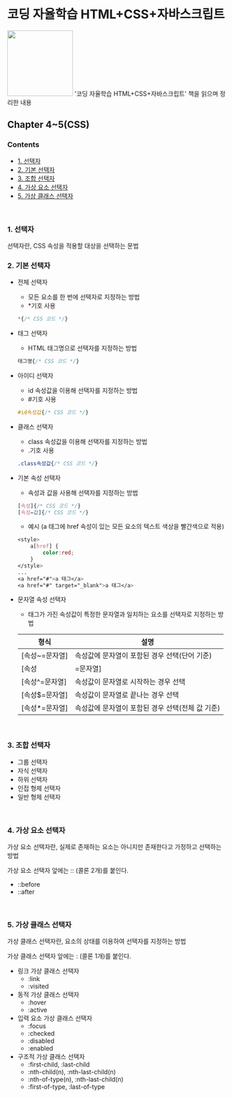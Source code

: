 # 코딩 자율학습 HTML+CSS+자바스크립트

<img src="https://user-images.githubusercontent.com/87409442/185068540-4ce81b7f-39f8-4748-9d76-648e443c4951.png" width="150px"/>
'코딩 자율학습 HTML+CSS+자바스크립트' 책을 읽으며 정리한 내용


## Chapter 4~5(CSS)

### Contents
- [1. 선택자](#1-선택자)
- [2. 기본 선택자](#2-기본-선택자)
- [3. 조합 선택자](#3-조합-선택자)
- [4. 가상 요소 선택자](#4-가상-요소-선택자)
- [5. 가상 클래스 선택자](#5-가상-클래스-선택자)
<br>


### 1. 선택자

선택자란, CSS 속성을 적용할 대상을 선택하는 문법


### 2. 기본 선택자

- 전체 선택자
    - 모든 요소를 한 번에 선택자로 지정하는 방법
    - *기호 사용
    
    ```css
    *{/* CSS 코드 */}
    ```
    
- 태그 선택자
    - HTML 태그명으로 선택자를 지정하는 방법
    
    ```css
    태그명{/* CSS 코드 */}
    ```
    
- 아이디 선택자
    - id 속성값을 이용해 선택자를 지정하는 방법
    - #기호 사용
    
    ```css
    #id속성값{/* CSS 코드 */}
    ```
    
- 클래스 선택자
    - class 속성값을 이용해 선택자를 지정하는 방법
    - .기호 사용
    
    ```css
    .class속성값{/* CSS 코드 */}
    ```
    
- 기본 속성 선택자
    - 속성과 값을 사용해 선택자를 지정하는 방법
    
    ```css
    [속성]{/* CSS 코드 */}
    [속성=값]{/* CSS 코드 */}
    ```
    
    - 예시 (a 태그에 href 속성이 있는 모든 요소의 텍스트 색상을 빨간색으로 적용)
    
    ```css
    <style>
    	a[href] {
    		color:red;
    	}
    </style>
    ...
    <a href="#">a 태그</a>
    <a href="#" target="_blank">a 태그</a>
    ```
    
- 문자열 속성 선택자
    - 태그가 가진 속성값이 특정한 문자열과 일치하는 요소를 선택자로 지정하는 방법
    
    | 형식 | 설명 |
    | --- | --- |
    | [속성~=문자열] | 속성값에 문자열이 포함된 경우 선택(단어 기준) |
    | [속성|=문자열] | 속성값이 문자열과 같거나 문자열-(하이픈)으로 시작한 경우 선택 |
    | [속성^=문자열] | 속성값이 문자열로 시작하는 경우 선택 |
    | [속성$=문자열] | 속성값이 문자열로 끝나는 경우 선택 |
    | [속성*=문자열] | 속성값에 문자열이 포함된 경우 선택(전체 값 기준) |
<br>


### 3. 조합 선택자

- 그룹 선택자
- 자식 선택자
- 하위 선택자
- 인접 형제 선택자
- 일반 형제 선택자
<br>


### 4. 가상 요소 선택자

가상 요소 선택자란, 실제로 존재하는 요소는 아니지만 존재한다고 가정하고 선택하는 방법

가상 요소 선택자 앞에는 :: (콜론 2개)를 붙인다.

- ::before
- ::after
<br>


### 5. 가상 클래스 선택자

가상 클래스 선택자란, 요소의 상태를 이용하여 선택자를 지정하는 방법

가상 클래스 선택자 앞에는 : (콜론 1개)를 붙인다.

- 링크 가상 클래스 선택자
    - :link
    - :visited
- 동적 가상 클래스 선택자
    - :hover
    - :active
- 입력 요소 가상 클래스 선택자
    - :focus
    - :checked
    - :disabled
    - :enabled
- 구조적 가상 클래스 선택자
    - :first-child, :last-child
    - :nth-child(n), :nth-last-child(n)
    - :nth-of-type(n), :nth-last-child(n)
    - :first-of-type, :last-of-type
